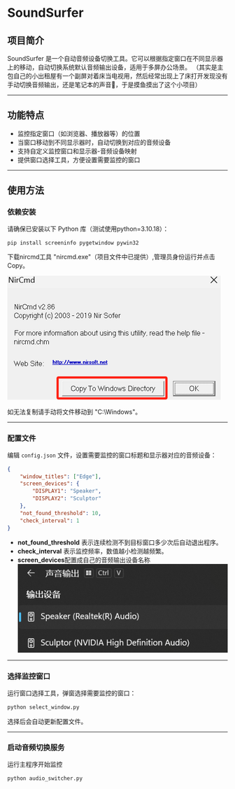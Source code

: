 # SoundSurfer

## 项目简介
SoundSurfer 是一个自动音频设备切换工具。它可以根据指定窗口在不同显示器上的移动，自动切换系统默认音频输出设备，适用于多屏办公场景。
（其实是主包自己的小出租屋有一个副屏对着床当电视用，然后经常出现上了床打开发现没有手动切换音频输出，还是笔记本的声音🥲，于是摸鱼摸出了这个小项目）
****

## 功能特点
- 监控指定窗口（如浏览器、播放器等）的位置
- 当窗口移动到不同显示器时，自动切换到对应的音频设备
- 支持自定义监控窗口和显示器-音频设备映射
- 提供窗口选择工具，方便设置需要监控的窗口
****

## 使用方法

### 依赖安装
请确保已安装以下 Python 库（测试使用python=3.10.18）：
```sh
pip install screeninfo pygetwindow pywin32
```
下载nircmd工具 "nircmd.exe"（项目文件中已提供）,管理员身份运行并点击Copy。

![alt text](png/1.png)

如无法复制请手动将文件移动到 "C:\Windows"。
****

### 配置文件
编辑 `config.json` 文件，设置需要监控的窗口标题和显示器对应的音频设备：
```json
{
    "window_titles": ["Edge"],
    "screen_devices": {
        "DISPLAY1": "Speaker",
        "DISPLAY2": "Sculptor"
    },
    "not_found_threshold": 10,
    "check_interval": 1
}
```
- **not_found_threshold** 表示连续检测不到目标窗口多少次后自动退出程序。
- **check_interval** 表示监控频率，数值越小检测越频繁。
- **screen_devices**配置成自己的音频输出设备名称
![alt text](png/2.png)

****

### 选择监控窗口
运行窗口选择工具，弹窗选择需要监控的窗口：
```sh
python select_window.py
```
选择后会自动更新配置文件。
****

### 启动音频切换服务
运行主程序开始监控
```sh
python audio_switcher.py
```